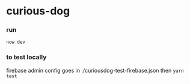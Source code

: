 # curious-dog

### run

`now dev`

### to test locally

firebase admin config goes in ./curiousdog-test-firebase.json
then `yarn test`
